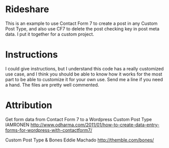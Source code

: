 Rideshare
=========
This is an example to use Contact Form 7 to create a post in any Custom Post Type, and also use CF7 to delete the post checking key in post meta data. I put it together for a custom project.

Instructions
============
I could give instructions, but I understand this code has a really customized use case, and I think you should be able to know how it works for the most part to be able to customize it for your own use. Send me a line if you need a hand. The files are pretty well commented.

Attribution
===========
Get form data from Contact Form 7 to a Wordpress Custom Post Type
IAMRONEN
http://www.odharma.com/2011/01/how-to-create-data-entry-forms-for-wordpress-with-contactform7/

Custom Post Type & Bones
Eddie Machado
http://themble.com/bones/